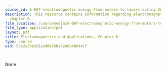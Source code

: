 ```yaml
---
course_id: 6-007-electromagnetic-energy-from-motors-to-lasers-spring-2011
description: This resource contains information regarding electromagnetics and applications,
  chapter 6.
file_location: /coursemedia/6-007-electromagnetic-energy-from-motors-to-lasers-spring-2011/55c2a25e1012ed8a76ba82a024bb441f_MIT6_007S11_actuators.pdf
file_type: application/pdf
layout: pdf
title: Electromagnetics and Applications, Chapter 6
type: course
uid: 55c2a25e1012ed8a76ba82a024bb441f

---
```

None